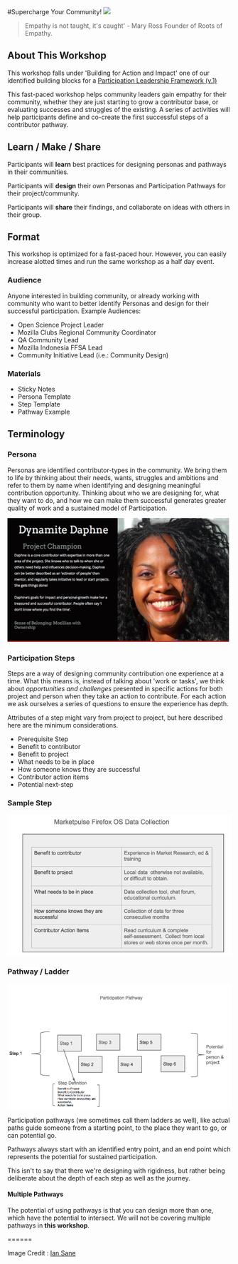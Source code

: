 #Supercharge Your Community!
![](https://c1.staticflickr.com/5/4140/4936872846_99c3856bfb.jpg)

> Empathy is not taught, it's caught' - Mary Ross Founder of Roots of Empathy.
> 

## About This Workshop

This workshop falls under 'Building for Action and Impact' one of our identified building blocks for a [Participation Leadership Framework (v.1)](http://tiptoes.ca/wp-content/uploads/2015/08/2015-08-28_1244.png)

This fast-paced workshop helps community leaders gain empathy for their community, whether they are just starting to grow a contributor base, or evaluating successes and struggles of the existing. A series of activities will help participants define and co-create the first successful steps of a contributor pathway.

## Learn / Make / Share

Participants will **learn** best practices for designing personas and pathways in their communities.

Participants will **design** their own Personas and Participation Pathways for their project/community.

Participants will **share** their findings, and collaborate on ideas with others in their group.


## Format

This workshop is optimized for a fast-paced hour.  However, you can easily increase alotted times and run the same workshop as a half day event.  

### Audience

Anyone interested in building community, or already working with community who want to better identify Personas and design for their successful participation.  Example Audiences:

* Open Science Project Leader
* Mozilla Clubs Regional Community Coordinator
* QA Community Lead
* Mozilla Indonesia FFSA Lead
* Community Initiative Lead (i.e.: Community Design)

### Materials

* Sticky Notes
* Persona Template
* Step Template
* Pathway Example

## Terminology

### Persona 

Personas are identified contributor-types in the community.  We bring them to life by thinking about their needs, wants, struggles and ambitions and refer to them by name when identifying and designing meaningful contribution opportunity.  Thinking about who we are designing for, what they want to do, and how we can make them successful generates greater quality of work and a sustained model of Participation. 

![daphne](images/daphne.png) 

### Participation Steps

Steps are a way of designing community contribution one experience at a time.  What this means is, instead of talking about 'work or tasks', we think about *opportunities and challenges* presented in specific actions for both project and person when they take an action to contribute.  For each action we ask ourselves a series of questions to ensure the experience has depth.

Attributes of a step might vary from project to project, but here described here are the minimum considerations.

* Prerequisite Step   
* Benefit to contributor
* Benefit to project
* What needs to be in place
* How someone knows they are successful
* Contributor action items
* Potential next-step

### Sample Step

![step example](images/step.png)


### Pathway / Ladder

![pathway](images/pathway.png)

Participation pathways (we sometimes call them ladders as well), like actual paths guide someone from a starting point, to the place they want to go, or can potential go.

Pathways always start with an identified entry point, and an end point which represents the potential for sustained participation. 

This isn't to say that there we're designing with rigidness, but rather being deliberate about the depth of each step as well as the journey.  

#### Multiple Pathways

The potential of using pathways is that you can design more than one, which have the potential to intersect. We will not be covering multiple pathways in **this workshop**.

======

Image Credit : [Ian Sane](https://www.flickr.com/photos/31246066@N04/)

